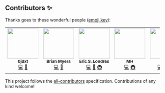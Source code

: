 

## Contributors ✨

Thanks goes to these wonderful people ([emoji key](https://allcontributors.org/docs/en/emoji-key)):

<!-- ALL-CONTRIBUTORS-LIST:START - Do not remove or modify this section -->
<!-- prettier-ignore-start -->
<!-- markdownlint-disable -->
<table>
  <tr>
    <td align="center"><a href="https://github.com/0jdxt"><img src="https://avatars.githubusercontent.com/u/4650251?v=4?s=100" width="100px;" alt=""/><br /><sub><b>0jdxt</b></sub></a><br /><a href="https://github.com/Spotifyd/spotifyd/commits?author=0jdxt" title="Code">💻</a> <a href="https://github.com/Spotifyd/spotifyd/commits?author=0jdxt" title="Documentation">📖</a></td>
    <td align="center"><a href="https://github.com/bcmyers"><img src="https://avatars.githubusercontent.com/u/10109972?v=4?s=100" width="100px;" alt=""/><br /><sub><b>Brian Myers</b></sub></a><br /><a href="https://github.com/Spotifyd/spotifyd/commits?author=bcmyers" title="Code">💻</a> <a href="https://github.com/Spotifyd/spotifyd/commits?author=bcmyers" title="Documentation">📖</a></td>
    <td align="center"><a href="https://github.com/slondr"><img src="https://avatars.githubusercontent.com/u/13040688?v=4?s=100" width="100px;" alt=""/><br /><sub><b>Eric S. Londres</b></sub></a><br /><a href="https://github.com/Spotifyd/spotifyd/commits?author=slondr" title="Code">💻</a> <a href="https://github.com/Spotifyd/spotifyd/commits?author=slondr" title="Documentation">📖</a> <a href="#infra-slondr" title="Infrastructure (Hosting, Build-Tools, etc)">🚇</a></td>
    <td align="center"><a href="https://github.com/mh84"><img src="https://avatars.githubusercontent.com/u/17948500?v=4?s=100" width="100px;" alt=""/><br /><sub><b>MH</b></sub></a><br /><a href="https://github.com/Spotifyd/spotifyd/commits?author=mh84" title="Code">💻</a> <a href="#infra-mh84" title="Infrastructure (Hosting, Build-Tools, etc)">🚇</a></td>
    <td align="center"><a href="https://github.com/robinvd"><img src="https://avatars.githubusercontent.com/u/22073483?v=4?s=100" width="100px;" alt=""/><br /><sub><b>Robin</b></sub></a><br /><a href="https://github.com/Spotifyd/spotifyd/commits?author=robinvd" title="Code">💻</a> <a href="https://github.com/Spotifyd/spotifyd/commits?author=robinvd" title="Documentation">📖</a> <a href="#infra-robinvd" title="Infrastructure (Hosting, Build-Tools, etc)">🚇</a></td>
    <td align="center"><a href="https://github.com/SirWindfield"><img src="https://avatars.githubusercontent.com/u/5113257?v=4?s=100" width="100px;" alt=""/><br /><sub><b>SirWindfield</b></sub></a><br /><a href="https://github.com/Spotifyd/spotifyd/commits?author=SirWindfield" title="Code">💻</a> <a href="https://github.com/Spotifyd/spotifyd/commits?author=SirWindfield" title="Documentation">📖</a> <a href="#infra-SirWindfield" title="Infrastructure (Hosting, Build-Tools, etc)">🚇</a></td>
  </tr>
</table>

<!-- markdownlint-restore -->
<!-- prettier-ignore-end -->

<!-- ALL-CONTRIBUTORS-LIST:END -->

This project follows the [all-contributors](https://github.com/all-contributors/all-contributors) specification. Contributions of any kind welcome!